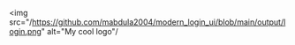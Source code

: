 <img src="/https://github.com/mabdula2004/modern_login_ui/blob/main/output/login.png" alt="My cool logo"/
